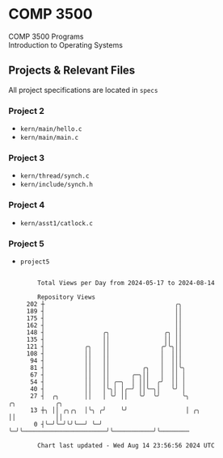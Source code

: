 # COMP 3500
COMP 3500 Programs  
Introduction to Operating Systems  
## Projects & Relevant Files
All project specifications are located in `specs`
### Project 2
- `kern/main/hello.c`
- `kern/main/main.c`
### Project 3
- `kern/thread/synch.c`
- `kern/include/synch.h`
### Project 4
- `kern/asst1/catlock.c`
### Project 5
- `project5`

```

        Total Views per Day from 2024-05-17 to 2024-08-14

        Repository Views
     202 ┼                                    ╭╮
     189 ┤                                    ││
     175 ┤                                    ││
     162 ┤                                    ││
     148 ┤                ╭╮               ╭╮ ││
     135 ┤                ││               ││ ││
     121 ┤           ╭╮   ││              ╭╯╰╮││
     108 ┤           ││   ││              │  │││
      94 ┤           ││   ││              │  │││
      81 ┤           ││   ││         ╭╮   │  ││╰╮
      67 ┤           ││   ││      ╭─╮││   │  ││ │
      54 ┤           ││   ││ ╭─╮  │ │││  ╭╯  ││ │
      40 ┤           ││   │╰╮│ │╭─╯ ││╰─╮│   ╰╯ │
      27 ┤  ╭╮       ││   │ ╰╯ ││   ╰╯  ╰╯      ╰╮                          ╭╮           ╭╮
      13 ┼╮ ││ ╭╮╭╮  │╰╮ ╭╯    ╰╯                │ ╭╮                       ││           ││
       0 ┤╰─╯╰─╯╰╯╰──╯ ╰─╯                       ╰─╯╰───────────────────────╯╰───────────╯╰────────

        Chart last updated - Wed Aug 14 23:56:56 2024 UTC
        
```
